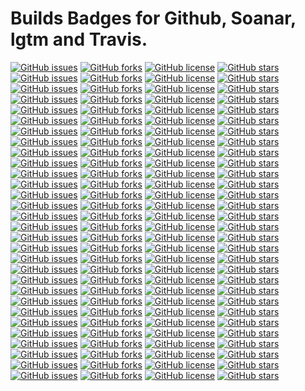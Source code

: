 # Builds Badges for Github, Soanar, lgtm and Travis.

[![GitHub issues](https://img.shields.io/github/issues/Akash-Mittal/aa-volunteer.svg)](https://github.com/Akash-Mittal/aa-volunteer/issues) [![GitHub forks](https://img.shields.io/github/forks/Akash-Mittal/aa-volunteer.svg)](https://github.com/Akash-Mittal/aa-volunteer/network) [![GitHub license](https://img.shields.io/github/license/Akash-Mittal/aa-volunteer.svg)](https://github.com/Akash-Mittal/aa-volunteer/blob/master/LICENSE) [![GitHub stars](https://img.shields.io/github/stars/Akash-Mittal/aa-volunteer.svg)](https://github.com/Akash-Mittal/aa-volunteer/stargazers) [![GitHub issues](https://img.shields.io/github/issues/Akash-Mittal/bp-wallet.svg)](https://github.com/Akash-Mittal/bp-wallet/issues) [![GitHub forks](https://img.shields.io/github/forks/Akash-Mittal/bp-wallet.svg)](https://github.com/Akash-Mittal/bp-wallet/network) [![GitHub license](https://img.shields.io/github/license/Akash-Mittal/bp-wallet.svg)](https://github.com/Akash-Mittal/bp-wallet/blob/master/LICENSE) [![GitHub stars](https://img.shields.io/github/stars/Akash-Mittal/bp-wallet.svg)](https://github.com/Akash-Mittal/bp-wallet/stargazers) [![GitHub issues](https://img.shields.io/github/issues/Akash-Mittal/bp-wallet-grpc-spring.svg)](https://github.com/Akash-Mittal/bp-wallet-grpc-spring/issues) [![GitHub forks](https://img.shields.io/github/forks/Akash-Mittal/bp-wallet-grpc-spring.svg)](https://github.com/Akash-Mittal/bp-wallet-grpc-spring/network) [![GitHub license](https://img.shields.io/github/license/Akash-Mittal/bp-wallet-grpc-spring.svg)](https://github.com/Akash-Mittal/bp-wallet-grpc-spring/blob/master/LICENSE) [![GitHub stars](https://img.shields.io/github/stars/Akash-Mittal/bp-wallet-grpc-spring.svg)](https://github.com/Akash-Mittal/bp-wallet-grpc-spring/stargazers) [![GitHub issues](https://img.shields.io/github/issues/Akash-Mittal/commons.svg)](https://github.com/Akash-Mittal/commons/issues) [![GitHub forks](https://img.shields.io/github/forks/Akash-Mittal/commons.svg)](https://github.com/Akash-Mittal/commons/network) [![GitHub license](https://img.shields.io/github/license/Akash-Mittal/commons.svg)](https://github.com/Akash-Mittal/commons/blob/master/LICENSE) [![GitHub stars](https://img.shields.io/github/stars/Akash-Mittal/commons.svg)](https://github.com/Akash-Mittal/commons/stargazers) [![GitHub issues](https://img.shields.io/github/issues/Akash-Mittal/consuming-nasa-apis.svg)](https://github.com/Akash-Mittal/consuming-nasa-apis/issues) [![GitHub forks](https://img.shields.io/github/forks/Akash-Mittal/consuming-nasa-apis.svg)](https://github.com/Akash-Mittal/consuming-nasa-apis/network) [![GitHub license](https://img.shields.io/github/license/Akash-Mittal/consuming-nasa-apis.svg)](https://github.com/Akash-Mittal/consuming-nasa-apis/blob/master/LICENSE) [![GitHub stars](https://img.shields.io/github/stars/Akash-Mittal/consuming-nasa-apis.svg)](https://github.com/Akash-Mittal/consuming-nasa-apis/stargazers) [![GitHub issues](https://img.shields.io/github/issues/Akash-Mittal/corejava.svg)](https://github.com/Akash-Mittal/corejava/issues) [![GitHub forks](https://img.shields.io/github/forks/Akash-Mittal/corejava.svg)](https://github.com/Akash-Mittal/corejava/network) [![GitHub license](https://img.shields.io/github/license/Akash-Mittal/corejava.svg)](https://github.com/Akash-Mittal/corejava/blob/master/LICENSE) [![GitHub stars](https://img.shields.io/github/stars/Akash-Mittal/corejava.svg)](https://github.com/Akash-Mittal/corejava/stargazers) [![GitHub issues](https://img.shields.io/github/issues/Akash-Mittal/datastructre.svg)](https://github.com/Akash-Mittal/datastructre/issues) [![GitHub forks](https://img.shields.io/github/forks/Akash-Mittal/datastructre.svg)](https://github.com/Akash-Mittal/datastructre/network) [![GitHub license](https://img.shields.io/github/license/Akash-Mittal/datastructre.svg)](https://github.com/Akash-Mittal/datastructre/blob/master/LICENSE) [![GitHub stars](https://img.shields.io/github/stars/Akash-Mittal/datastructre.svg)](https://github.com/Akash-Mittal/datastructre/stargazers) [![GitHub issues](https://img.shields.io/github/issues/Akash-Mittal/enities-maker.svg)](https://github.com/Akash-Mittal/enities-maker/issues) [![GitHub forks](https://img.shields.io/github/forks/Akash-Mittal/enities-maker.svg)](https://github.com/Akash-Mittal/enities-maker/network) [![GitHub license](https://img.shields.io/github/license/Akash-Mittal/enities-maker.svg)](https://github.com/Akash-Mittal/enities-maker/blob/master/LICENSE) [![GitHub stars](https://img.shields.io/github/stars/Akash-Mittal/enities-maker.svg)](https://github.com/Akash-Mittal/enities-maker/stargazers) [![GitHub issues](https://img.shields.io/github/issues/Akash-Mittal/galaxyguide.svg)](https://github.com/Akash-Mittal/galaxyguide/issues) [![GitHub forks](https://img.shields.io/github/forks/Akash-Mittal/galaxyguide.svg)](https://github.com/Akash-Mittal/galaxyguide/network) [![GitHub license](https://img.shields.io/github/license/Akash-Mittal/galaxyguide.svg)](https://github.com/Akash-Mittal/galaxyguide/blob/master/LICENSE) [![GitHub stars](https://img.shields.io/github/stars/Akash-Mittal/galaxyguide.svg)](https://github.com/Akash-Mittal/galaxyguide/stargazers) [![GitHub issues](https://img.shields.io/github/issues/Akash-Mittal/github-repo-automations.svg)](https://github.com/Akash-Mittal/github-repo-automations/issues) [![GitHub forks](https://img.shields.io/github/forks/Akash-Mittal/github-repo-automations.svg)](https://github.com/Akash-Mittal/github-repo-automations/network) [![GitHub license](https://img.shields.io/github/license/Akash-Mittal/github-repo-automations.svg)](https://github.com/Akash-Mittal/github-repo-automations/blob/master/LICENSE) [![GitHub stars](https://img.shields.io/github/stars/Akash-Mittal/github-repo-automations.svg)](https://github.com/Akash-Mittal/github-repo-automations/stargazers) [![GitHub issues](https://img.shields.io/github/issues/Akash-Mittal/grpc-wallet.svg)](https://github.com/Akash-Mittal/grpc-wallet/issues) [![GitHub forks](https://img.shields.io/github/forks/Akash-Mittal/grpc-wallet.svg)](https://github.com/Akash-Mittal/grpc-wallet/network) [![GitHub license](https://img.shields.io/github/license/Akash-Mittal/grpc-wallet.svg)](https://github.com/Akash-Mittal/grpc-wallet/blob/master/LICENSE) [![GitHub stars](https://img.shields.io/github/stars/Akash-Mittal/grpc-wallet.svg)](https://github.com/Akash-Mittal/grpc-wallet/stargazers) [![GitHub issues](https://img.shields.io/github/issues/Akash-Mittal/helidon.svg)](https://github.com/Akash-Mittal/helidon/issues) [![GitHub forks](https://img.shields.io/github/forks/Akash-Mittal/helidon.svg)](https://github.com/Akash-Mittal/helidon/network) [![GitHub license](https://img.shields.io/github/license/Akash-Mittal/helidon.svg)](https://github.com/Akash-Mittal/helidon/blob/master/LICENSE) [![GitHub stars](https://img.shields.io/github/stars/Akash-Mittal/helidon.svg)](https://github.com/Akash-Mittal/helidon/stargazers) [![GitHub issues](https://img.shields.io/github/issues/Akash-Mittal/heroku-badge.svg)](https://github.com/Akash-Mittal/heroku-badge/issues) [![GitHub forks](https://img.shields.io/github/forks/Akash-Mittal/heroku-badge.svg)](https://github.com/Akash-Mittal/heroku-badge/network) [![GitHub license](https://img.shields.io/github/license/Akash-Mittal/heroku-badge.svg)](https://github.com/Akash-Mittal/heroku-badge/blob/master/LICENSE) [![GitHub stars](https://img.shields.io/github/stars/Akash-Mittal/heroku-badge.svg)](https://github.com/Akash-Mittal/heroku-badge/stargazers) [![GitHub issues](https://img.shields.io/github/issues/Akash-Mittal/hibernate-composite-key-demo.svg)](https://github.com/Akash-Mittal/hibernate-composite-key-demo/issues) [![GitHub forks](https://img.shields.io/github/forks/Akash-Mittal/hibernate-composite-key-demo.svg)](https://github.com/Akash-Mittal/hibernate-composite-key-demo/network) [![GitHub license](https://img.shields.io/github/license/Akash-Mittal/hibernate-composite-key-demo.svg)](https://github.com/Akash-Mittal/hibernate-composite-key-demo/blob/master/LICENSE) [![GitHub stars](https://img.shields.io/github/stars/Akash-Mittal/hibernate-composite-key-demo.svg)](https://github.com/Akash-Mittal/hibernate-composite-key-demo/stargazers) [![GitHub issues](https://img.shields.io/github/issues/Akash-Mittal/hibernate-samples.svg)](https://github.com/Akash-Mittal/hibernate-samples/issues) [![GitHub forks](https://img.shields.io/github/forks/Akash-Mittal/hibernate-samples.svg)](https://github.com/Akash-Mittal/hibernate-samples/network) [![GitHub license](https://img.shields.io/github/license/Akash-Mittal/hibernate-samples.svg)](https://github.com/Akash-Mittal/hibernate-samples/blob/master/LICENSE) [![GitHub stars](https://img.shields.io/github/stars/Akash-Mittal/hibernate-samples.svg)](https://github.com/Akash-Mittal/hibernate-samples/stargazers) [![GitHub issues](https://img.shields.io/github/issues/Akash-Mittal/Highest-value-index.svg)](https://github.com/Akash-Mittal/Highest-value-index/issues) [![GitHub forks](https://img.shields.io/github/forks/Akash-Mittal/Highest-value-index.svg)](https://github.com/Akash-Mittal/Highest-value-index/network) [![GitHub license](https://img.shields.io/github/license/Akash-Mittal/Highest-value-index.svg)](https://github.com/Akash-Mittal/Highest-value-index/blob/master/LICENSE) [![GitHub stars](https://img.shields.io/github/stars/Akash-Mittal/Highest-value-index.svg)](https://github.com/Akash-Mittal/Highest-value-index/stargazers) [![GitHub issues](https://img.shields.io/github/issues/Akash-Mittal/invoice-maker.svg)](https://github.com/Akash-Mittal/invoice-maker/issues) [![GitHub forks](https://img.shields.io/github/forks/Akash-Mittal/invoice-maker.svg)](https://github.com/Akash-Mittal/invoice-maker/network) [![GitHub license](https://img.shields.io/github/license/Akash-Mittal/invoice-maker.svg)](https://github.com/Akash-Mittal/invoice-maker/blob/master/LICENSE) [![GitHub stars](https://img.shields.io/github/stars/Akash-Mittal/invoice-maker.svg)](https://github.com/Akash-Mittal/invoice-maker/stargazers) [![GitHub issues](https://img.shields.io/github/issues/Akash-Mittal/inwise.svg)](https://github.com/Akash-Mittal/inwise/issues) [![GitHub forks](https://img.shields.io/github/forks/Akash-Mittal/inwise.svg)](https://github.com/Akash-Mittal/inwise/network) [![GitHub license](https://img.shields.io/github/license/Akash-Mittal/inwise.svg)](https://github.com/Akash-Mittal/inwise/blob/master/LICENSE) [![GitHub stars](https://img.shields.io/github/stars/Akash-Mittal/inwise.svg)](https://github.com/Akash-Mittal/inwise/stargazers) [![GitHub issues](https://img.shields.io/github/issues/Akash-Mittal/jmeter-multithreaded-application.svg)](https://github.com/Akash-Mittal/jmeter-multithreaded-application/issues) [![GitHub forks](https://img.shields.io/github/forks/Akash-Mittal/jmeter-multithreaded-application.svg)](https://github.com/Akash-Mittal/jmeter-multithreaded-application/network) [![GitHub license](https://img.shields.io/github/license/Akash-Mittal/jmeter-multithreaded-application.svg)](https://github.com/Akash-Mittal/jmeter-multithreaded-application/blob/master/LICENSE) [![GitHub stars](https://img.shields.io/github/stars/Akash-Mittal/jmeter-multithreaded-application.svg)](https://github.com/Akash-Mittal/jmeter-multithreaded-application/stargazers) [![GitHub issues](https://img.shields.io/github/issues/Akash-Mittal/legacyprojects.svg)](https://github.com/Akash-Mittal/legacyprojects/issues) [![GitHub forks](https://img.shields.io/github/forks/Akash-Mittal/legacyprojects.svg)](https://github.com/Akash-Mittal/legacyprojects/network) [![GitHub license](https://img.shields.io/github/license/Akash-Mittal/legacyprojects.svg)](https://github.com/Akash-Mittal/legacyprojects/blob/master/LICENSE) [![GitHub stars](https://img.shields.io/github/stars/Akash-Mittal/legacyprojects.svg)](https://github.com/Akash-Mittal/legacyprojects/stargazers) [![GitHub issues](https://img.shields.io/github/issues/Akash-Mittal/LRUImplementation.svg)](https://github.com/Akash-Mittal/LRUImplementation/issues) [![GitHub forks](https://img.shields.io/github/forks/Akash-Mittal/LRUImplementation.svg)](https://github.com/Akash-Mittal/LRUImplementation/network) [![GitHub license](https://img.shields.io/github/license/Akash-Mittal/LRUImplementation.svg)](https://github.com/Akash-Mittal/LRUImplementation/blob/master/LICENSE) [![GitHub stars](https://img.shields.io/github/stars/Akash-Mittal/LRUImplementation.svg)](https://github.com/Akash-Mittal/LRUImplementation/stargazers) [![GitHub issues](https://img.shields.io/github/issues/Akash-Mittal/mining.svg)](https://github.com/Akash-Mittal/mining/issues) [![GitHub forks](https://img.shields.io/github/forks/Akash-Mittal/mining.svg)](https://github.com/Akash-Mittal/mining/network) [![GitHub license](https://img.shields.io/github/license/Akash-Mittal/mining.svg)](https://github.com/Akash-Mittal/mining/blob/master/LICENSE) [![GitHub stars](https://img.shields.io/github/stars/Akash-Mittal/mining.svg)](https://github.com/Akash-Mittal/mining/stargazers) [![GitHub issues](https://img.shields.io/github/issues/Akash-Mittal/northern-countries.svg)](https://github.com/Akash-Mittal/northern-countries/issues) [![GitHub forks](https://img.shields.io/github/forks/Akash-Mittal/northern-countries.svg)](https://github.com/Akash-Mittal/northern-countries/network) [![GitHub license](https://img.shields.io/github/license/Akash-Mittal/northern-countries.svg)](https://github.com/Akash-Mittal/northern-countries/blob/master/LICENSE) [![GitHub stars](https://img.shields.io/github/stars/Akash-Mittal/northern-countries.svg)](https://github.com/Akash-Mittal/northern-countries/stargazers) [![GitHub issues](https://img.shields.io/github/issues/Akash-Mittal/productivity.svg)](https://github.com/Akash-Mittal/productivity/issues) [![GitHub forks](https://img.shields.io/github/forks/Akash-Mittal/productivity.svg)](https://github.com/Akash-Mittal/productivity/network) [![GitHub license](https://img.shields.io/github/license/Akash-Mittal/productivity.svg)](https://github.com/Akash-Mittal/productivity/blob/master/LICENSE) [![GitHub stars](https://img.shields.io/github/stars/Akash-Mittal/productivity.svg)](https://github.com/Akash-Mittal/productivity/stargazers) [![GitHub issues](https://img.shields.io/github/issues/Akash-Mittal/profile.svg)](https://github.com/Akash-Mittal/profile/issues) [![GitHub forks](https://img.shields.io/github/forks/Akash-Mittal/profile.svg)](https://github.com/Akash-Mittal/profile/network) [![GitHub license](https://img.shields.io/github/license/Akash-Mittal/profile.svg)](https://github.com/Akash-Mittal/profile/blob/master/LICENSE) [![GitHub stars](https://img.shields.io/github/stars/Akash-Mittal/profile.svg)](https://github.com/Akash-Mittal/profile/stargazers) [![GitHub issues](https://img.shields.io/github/issues/Akash-Mittal/protobuf-serialization.svg)](https://github.com/Akash-Mittal/protobuf-serialization/issues) [![GitHub forks](https://img.shields.io/github/forks/Akash-Mittal/protobuf-serialization.svg)](https://github.com/Akash-Mittal/protobuf-serialization/network) [![GitHub license](https://img.shields.io/github/license/Akash-Mittal/protobuf-serialization.svg)](https://github.com/Akash-Mittal/protobuf-serialization/blob/master/LICENSE) [![GitHub stars](https://img.shields.io/github/stars/Akash-Mittal/protobuf-serialization.svg)](https://github.com/Akash-Mittal/protobuf-serialization/stargazers) [![GitHub issues](https://img.shields.io/github/issues/Akash-Mittal/rtftohtmlconverter.svg)](https://github.com/Akash-Mittal/rtftohtmlconverter/issues) [![GitHub forks](https://img.shields.io/github/forks/Akash-Mittal/rtftohtmlconverter.svg)](https://github.com/Akash-Mittal/rtftohtmlconverter/network) [![GitHub license](https://img.shields.io/github/license/Akash-Mittal/rtftohtmlconverter.svg)](https://github.com/Akash-Mittal/rtftohtmlconverter/blob/master/LICENSE) [![GitHub stars](https://img.shields.io/github/stars/Akash-Mittal/rtftohtmlconverter.svg)](https://github.com/Akash-Mittal/rtftohtmlconverter/stargazers) [![GitHub issues](https://img.shields.io/github/issues/Akash-Mittal/scratchpad.svg)](https://github.com/Akash-Mittal/scratchpad/issues) [![GitHub forks](https://img.shields.io/github/forks/Akash-Mittal/scratchpad.svg)](https://github.com/Akash-Mittal/scratchpad/network) [![GitHub license](https://img.shields.io/github/license/Akash-Mittal/scratchpad.svg)](https://github.com/Akash-Mittal/scratchpad/blob/master/LICENSE) [![GitHub stars](https://img.shields.io/github/stars/Akash-Mittal/scratchpad.svg)](https://github.com/Akash-Mittal/scratchpad/stargazers) [![GitHub issues](https://img.shields.io/github/issues/Akash-Mittal/sonar-coverage-badge.svg)](https://github.com/Akash-Mittal/sonar-coverage-badge/issues) [![GitHub forks](https://img.shields.io/github/forks/Akash-Mittal/sonar-coverage-badge.svg)](https://github.com/Akash-Mittal/sonar-coverage-badge/network) [![GitHub license](https://img.shields.io/github/license/Akash-Mittal/sonar-coverage-badge.svg)](https://github.com/Akash-Mittal/sonar-coverage-badge/blob/master/LICENSE) [![GitHub stars](https://img.shields.io/github/stars/Akash-Mittal/sonar-coverage-badge.svg)](https://github.com/Akash-Mittal/sonar-coverage-badge/stargazers) [![GitHub issues](https://img.shields.io/github/issues/Akash-Mittal/sslserver.svg)](https://github.com/Akash-Mittal/sslserver/issues) [![GitHub forks](https://img.shields.io/github/forks/Akash-Mittal/sslserver.svg)](https://github.com/Akash-Mittal/sslserver/network) [![GitHub license](https://img.shields.io/github/license/Akash-Mittal/sslserver.svg)](https://github.com/Akash-Mittal/sslserver/blob/master/LICENSE) [![GitHub stars](https://img.shields.io/github/stars/Akash-Mittal/sslserver.svg)](https://github.com/Akash-Mittal/sslserver/stargazers)

